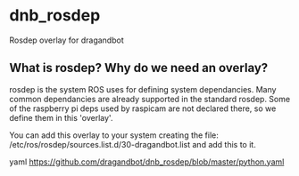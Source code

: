# dnb_rosdep
Rosdep overlay for dragandbot

## What is rosdep? Why do we need an overlay?

rosdep is the system ROS uses for defining system dependancies. Many common dependancies are already supported in the standard rosdep. Some of the raspberry pi deps used by raspicam are not declared there, so we define them in this 'overlay'.

You can add this overlay to your system creating the file: /etc/ros/rosdep/sources.list.d/30-dragandbot.list and add this to it.

yaml https://github.com/dragandbot/dnb_rosdep/blob/master/python.yaml
